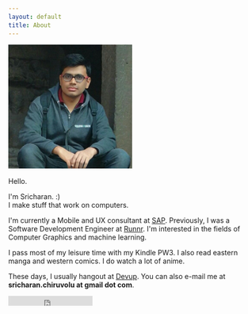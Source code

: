 ```yaml
---
layout: default
title: About
---
```


<div class="about">

<img  id="profile" src="/assets/profile.jpg" width="250" height="250">

Hello.

<p>I'm Sricharan. :)
<br/>
I make stuff that work on computers.</p>


<p>I'm currently a Mobile and UX consultant at <a href="http://sap.com">SAP</a>. Previously, I was a Software Development Engineer at <a href="http://runnr.in">Runnr</a>. I'm interested in the fields of Computer Graphics and machine learning.</p>


<p>I pass most of my leisure time with my Kindle PW3. I also read eastern manga and western comics. I do watch a lot of anime.</p>

<p>These days, I usually hangout at <a href="http://devup.in">Devup</a>. You can also e-mail me at <strong>sricharan.chiruvolu at gmail dot com</strong>.</p>


<iframe src="https://ghbtns.com/github-btn.html?user=raincrash&type=follow&count=true" frameborder="0" scrolling="0" width="170px" height="20px"></iframe>

</div>